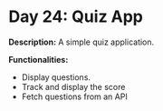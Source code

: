 # Day 24: Quiz App

**Description:** A simple quiz application.

**Functionalities:**

- Display questions.
- Track and display the score
- Fetch questions from an API